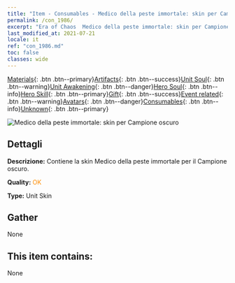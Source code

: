 ```yaml
---
title: "Item - Consumables - Medico della peste immortale: skin per Campione oscuro"
permalink: /con_1986/
excerpt: "Era of Chaos  Medico della peste immortale: skin per Campione oscuro"
last_modified_at: 2021-07-21
locale: it
ref: "con_1986.md"
toc: false
classes: wide
---
```

 [Materials](/ItemsIT/){: .btn .btn--primary}[Artifacts](/ItemsIT/Artifacts/){: .btn .btn--success}[Unit Soul](/ItemsIT/UnitSoul/){: .btn .btn--warning}[Unit Awakening](/ItemsIT/UnitAwakening/){: .btn .btn--danger}[Hero Soul](/ItemsIT/HeroSoul/){: .btn .btn--info}[Hero Skill](/ItemsIT/HeroSkill/){: .btn .btn--primary}[Gift](/ItemsIT/Gift/){: .btn .btn--success}[Event related](/ItemsIT/Events/){: .btn .btn--warning}[Avatars](/ItemsIT/Avatars/){: .btn .btn--danger}[Consumables](/ItemsIT/Consumables/){: .btn .btn--info}[Unknown](/ItemsIT/Unknown/){: .btn .btn--primary}

 ![Medico della peste immortale: skin per Campione oscuro](/images/u/ti_sishendiancangpifu.jpg)

## Dettagli
 **Descrizione:** Contiene la skin Medico della peste immortale per il Campione oscuro.

 **Quality:** <span style="color: #FF8C00">OK</span>

 **Type:** Unit Skin

## Gather

  None

## This item contains:

  None

